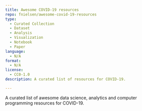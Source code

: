 ```yaml
---
title: Awesome COVID-19 resources
repo: fnielsen/awesome-covid-19-resources
type: 
  - Curated Collection
  - Dataset
  - Analysis
  - Visualization
  - Notebook
  - Paper
language:
  - N/A
format:
  - N/A
license:
  - CC0-1.0
description: A curated list of resources for COVID-19.

---
```


A curated list of awesome data science, analytics and computer programming resources for COVID-19.
